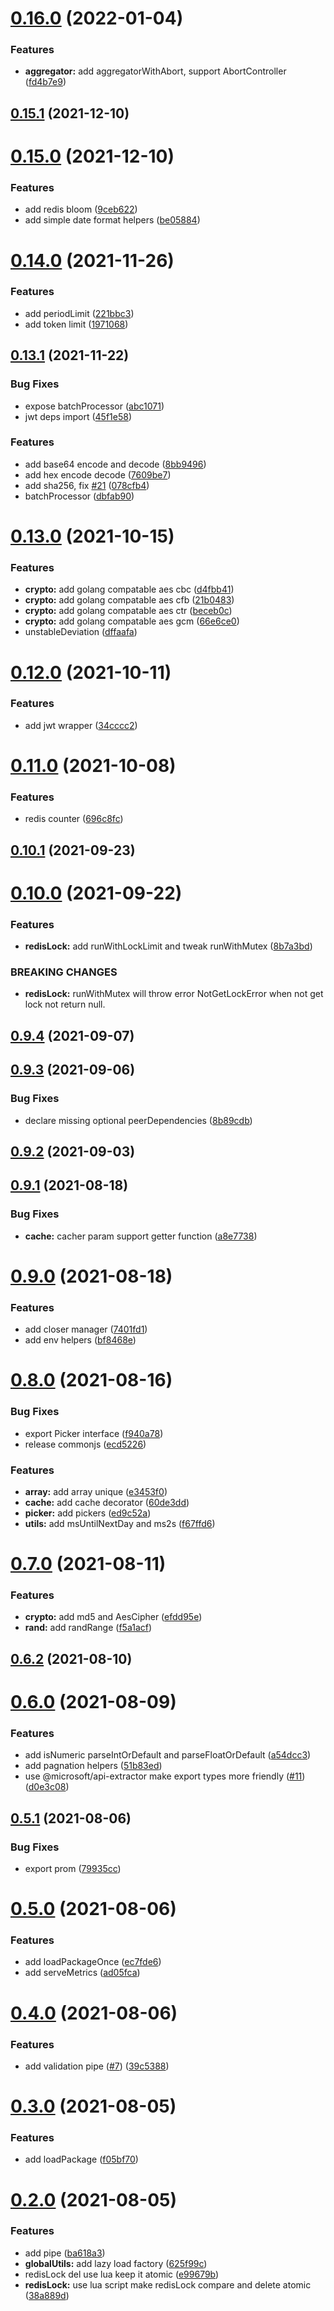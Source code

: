# [0.16.0](https://github.com/zcong1993/node-kit/compare/v0.15.1...v0.16.0) (2022-01-04)

### Features

- **aggregator:** add aggregatorWithAbort, support AbortController ([fd4b7e9](https://github.com/zcong1993/node-kit/commit/fd4b7e9243aebe5b7816ff72eb8cbd4845661a59))

## [0.15.1](https://github.com/zcong1993/node-kit/compare/v0.15.0...v0.15.1) (2021-12-10)

# [0.15.0](https://github.com/zcong1993/node-kit/compare/v0.14.0...v0.15.0) (2021-12-10)

### Features

- add redis bloom ([9ceb622](https://github.com/zcong1993/node-kit/commit/9ceb6222280e8de1907349745cdc7b1c0020bf44))
- add simple date format helpers ([be05884](https://github.com/zcong1993/node-kit/commit/be05884e8062a02cf020dca7ec590ed5ba600ca4))

# [0.14.0](https://github.com/zcong1993/node-kit/compare/v0.13.1...v0.14.0) (2021-11-26)

### Features

- add periodLimit ([221bbc3](https://github.com/zcong1993/node-kit/commit/221bbc36025dada39e2cc0b71ba1bd8f3d31fab0))
- add token limit ([1971068](https://github.com/zcong1993/node-kit/commit/197106830b5e804078a0e60baff98575fb4b820a))

## [0.13.1](https://github.com/zcong1993/node-kit/compare/v0.13.0...v0.13.1) (2021-11-22)

### Bug Fixes

- expose batchProcessor ([abc1071](https://github.com/zcong1993/node-kit/commit/abc10712677b0fde6cabf7c54ba05abdbcd32a39))
- jwt deps import ([45f1e58](https://github.com/zcong1993/node-kit/commit/45f1e586db23e5cf674f2648de99344246ffdbe4))

### Features

- add base64 encode and decode ([8bb9496](https://github.com/zcong1993/node-kit/commit/8bb9496cac982e41e0976814ad23737bc857549f))
- add hex encode decode ([7609be7](https://github.com/zcong1993/node-kit/commit/7609be7130b6821a54596a8d0aa1889dca66e00f))
- add sha256, fix [#21](https://github.com/zcong1993/node-kit/issues/21) ([078cfb4](https://github.com/zcong1993/node-kit/commit/078cfb44deb06423050c1a7c59b8199d015171e2))
- batchProcessor ([dbfab90](https://github.com/zcong1993/node-kit/commit/dbfab9016996c9ba688a069fe8d5b5d38ae0e062))

# [0.13.0](https://github.com/zcong1993/node-kit/compare/v0.12.0...v0.13.0) (2021-10-15)

### Features

- **crypto:** add golang compatable aes cbc ([d4fbb41](https://github.com/zcong1993/node-kit/commit/d4fbb4192223180c6edeb952d81d642cf68e3ed2))
- **crypto:** add golang compatable aes cfb ([21b0483](https://github.com/zcong1993/node-kit/commit/21b0483510de58a956c52174caa4c7d1af2a9153))
- **crypto:** add golang compatable aes ctr ([beceb0c](https://github.com/zcong1993/node-kit/commit/beceb0cd3f9f032bc2bb4d54fab62a989f682aa2))
- **crypto:** add golang compatable aes gcm ([66e6ce0](https://github.com/zcong1993/node-kit/commit/66e6ce05e215f840ac13d1802a4145f75fee9777))
- unstableDeviation ([dffaafa](https://github.com/zcong1993/node-kit/commit/dffaafaef76518ffad70bf75970cda027c584f8c))

# [0.12.0](https://github.com/zcong1993/node-kit/compare/v0.11.0...v0.12.0) (2021-10-11)

### Features

- add jwt wrapper ([34cccc2](https://github.com/zcong1993/node-kit/commit/34cccc2877d14187cc272f2124c11cb8f730892f))

# [0.11.0](https://github.com/zcong1993/node-kit/compare/v0.10.1...v0.11.0) (2021-10-08)

### Features

- redis counter ([696c8fc](https://github.com/zcong1993/node-kit/commit/696c8fc2129a5152782c91ee553801a99d25a9bf))

## [0.10.1](https://github.com/zcong1993/node-kit/compare/v0.10.0...v0.10.1) (2021-09-23)

# [0.10.0](https://github.com/zcong1993/node-kit/compare/v0.9.4...v0.10.0) (2021-09-22)

### Features

- **redisLock:** add runWithLockLimit and tweak runWithMutex ([8b7a3bd](https://github.com/zcong1993/node-kit/commit/8b7a3bd3d1e8443a9404ef97dea2f9f3746c00bc))

### BREAKING CHANGES

- **redisLock:** runWithMutex will throw error NotGetLockError when not get lock not return null.

## [0.9.4](https://github.com/zcong1993/node-kit/compare/v0.9.3...v0.9.4) (2021-09-07)

## [0.9.3](https://github.com/zcong1993/node-kit/compare/v0.9.2...v0.9.3) (2021-09-06)

### Bug Fixes

- declare missing optional peerDependencies ([8b89cdb](https://github.com/zcong1993/node-kit/commit/8b89cdb3acbc1c00bc8e68885c6b0931a28ad72f))

## [0.9.2](https://github.com/zcong1993/node-kit/compare/v0.9.1...v0.9.2) (2021-09-03)

## [0.9.1](https://github.com/zcong1993/node-kit/compare/v0.9.0...v0.9.1) (2021-08-18)

### Bug Fixes

- **cache:** cacher param support getter function ([a8e7738](https://github.com/zcong1993/node-kit/commit/a8e77387386cf6576f6bdc27430b09aaa82a8160))

# [0.9.0](https://github.com/zcong1993/node-kit/compare/v0.8.0...v0.9.0) (2021-08-18)

### Features

- add closer manager ([7401fd1](https://github.com/zcong1993/node-kit/commit/7401fd13864070bbcba2806b1800d95860b6050d))
- add env helpers ([bf8468e](https://github.com/zcong1993/node-kit/commit/bf8468e4e2da650de10a2120a3db372e64fadb2e))

# [0.8.0](https://github.com/zcong1993/node-kit/compare/v0.7.0...v0.8.0) (2021-08-16)

### Bug Fixes

- export Picker interface ([f940a78](https://github.com/zcong1993/node-kit/commit/f940a789c67e1a038dd959149617e74397fdbc20))
- release commonjs ([ecd5226](https://github.com/zcong1993/node-kit/commit/ecd52262349f7eaa73dfec92ae304f3db99c154c))

### Features

- **array:** add array unique ([e3453f0](https://github.com/zcong1993/node-kit/commit/e3453f0c210d921c6babb10510cc5eb7a552d4c7))
- **cache:** add cache decorator ([60de3dd](https://github.com/zcong1993/node-kit/commit/60de3dd2d5dcdef43d3ea3d675aebb00daa347b4))
- **picker:** add pickers ([ed9c52a](https://github.com/zcong1993/node-kit/commit/ed9c52af8c3d452266a7aaaaedeeb38177c8a6a8))
- **utils:** add msUntilNextDay and ms2s ([f67ffd6](https://github.com/zcong1993/node-kit/commit/f67ffd6d3f59bd801dd8fca9bea4b4e6fca85690))

# [0.7.0](https://github.com/zcong1993/node-kit/compare/v0.6.2...v0.7.0) (2021-08-11)

### Features

- **crypto:** add md5 and AesCipher ([efdd95e](https://github.com/zcong1993/node-kit/commit/efdd95ea63359e71153dfba1e878d53b95c66113))
- **rand:** add randRange ([f5a1acf](https://github.com/zcong1993/node-kit/commit/f5a1acf796030cf4b9bfb3afd1751f782a01a4b1))

## [0.6.2](https://github.com/zcong1993/node-kit/compare/v0.6.1...v0.6.2) (2021-08-10)

# [0.6.0](https://github.com/zcong1993/node-kit/compare/v0.5.1...v0.6.0) (2021-08-09)

### Features

- add isNumeric parseIntOrDefault and parseFloatOrDefault ([a54dcc3](https://github.com/zcong1993/node-kit/commit/a54dcc3e689427e2c0b2ccade16232e7e487b5e6))
- add pagnation helpers ([51b83ed](https://github.com/zcong1993/node-kit/commit/51b83ed28dc3807867be7d3afd32e7ca74d7ce6c))
- use @microsoft/api-extractor make export types more friendly ([#11](https://github.com/zcong1993/node-kit/issues/11)) ([d0e3c08](https://github.com/zcong1993/node-kit/commit/d0e3c0815f901b21e8847b8c78180ae188686297))

## [0.5.1](https://github.com/zcong1993/node-kit/compare/v0.5.0...v0.5.1) (2021-08-06)

### Bug Fixes

- export prom ([79935cc](https://github.com/zcong1993/node-kit/commit/79935cc0b63e2256a6c802a21bc576a609aeb3d7))

# [0.5.0](https://github.com/zcong1993/node-kit/compare/v0.4.0...v0.5.0) (2021-08-06)

### Features

- add loadPackageOnce ([ec7fde6](https://github.com/zcong1993/node-kit/commit/ec7fde6640b8fd9253aaeb7c4c06b46952aa52af))
- add serveMetrics ([ad05fca](https://github.com/zcong1993/node-kit/commit/ad05fca58d7639054c392934493402c21c46cd88))

# [0.4.0](https://github.com/zcong1993/node-kit/compare/v0.3.0...v0.4.0) (2021-08-06)

### Features

- add validation pipe ([#7](https://github.com/zcong1993/node-kit/issues/7)) ([39c5388](https://github.com/zcong1993/node-kit/commit/39c538808ebca75e67f070e07f20491f5955deda))

# [0.3.0](https://github.com/zcong1993/node-kit/compare/v0.2.1...v0.3.0) (2021-08-05)

### Features

- add loadPackage ([f05bf70](https://github.com/zcong1993/node-kit/commit/f05bf709fb09e31ab01733e3a1dec9ebca8243d1))

# [0.2.0](https://github.com/zcong1993/node-kit/compare/v0.1.1...v0.2.0) (2021-08-05)

### Features

- add pipe ([ba618a3](https://github.com/zcong1993/node-kit/commit/ba618a37ccba261d9026a90ae2640930d2666132))
- **globalUtils:** add lazy load factory ([625f99c](https://github.com/zcong1993/node-kit/commit/625f99c231dfc2efdcc23ca754fbadcffd053e48))
- redisLock del use lua keep it atomic ([e99679b](https://github.com/zcong1993/node-kit/commit/e99679b78da4c0a9b151e23393093d37a09f6def))
- **redisLock:** use lua script make redisLock compare and delete atomic ([38a889d](https://github.com/zcong1993/node-kit/commit/38a889d23ce5e895d2d5e8aade624e5d3a48dff1))
